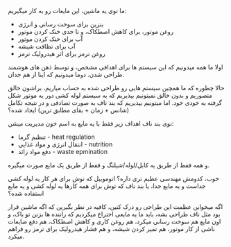﻿<p>ما توی یه ماشین، این مایعات رو به کار میگیریم:</p>
<ul>
    <li>بنزین برای سوخت رسانی و انرژی</li>
    <li>روغن موتور، برای کاهش اصطکاک، و تا حدی خنک کردن موتور</li>
    <li>آب برای خنک کردن موتور</li>
    <li>آب برای نظافت شیشه</li>
    <li>روغن ترمز برای اثر هیدرولیک ترمز</li>
</ul>
<p>اولا ما همه میدونیم که این سیستم ها برای اهدافی مشخص، و توسط ذهن های هوشمند طراحی شدن. دوما میدونیم که اینا از هم جدان.</p>
<p>حالا چطوره که ما همچین سیستم هایی رو طراحی شده به حساب میاریم، براشون خالق متصوریم و بدون خالق نمیتونیم بپذیریم که یه سیستم لوله کشی دور یه موتور شکل گرفته به خودی خود. اما میتونیم بپذیریم که بند ناف به صورت تصادفی و در نتیجه تکامل (شانس + زمان + بقای مطابق ترین) ایجاد شده؟</p>
<p>توی بند ناف اهداف زیر فقط با یه مایع به اسم خون مدیریت میشن:</p>
<ul>
    <li>تنظیم گرما - heat regulation</li>
    <li>انتقال انرژی و مواد غذایی - nutrition</li>
    <li>دفع مواد زائد - waste epmination</li>
</ul>
<p>و همه فقط از طریق یه کابل/لوله/شیلنگ و فقط از طریق یک مایع صورت میگیره.</p>
<p>خوب، کدومش مهندسی عظیم تری داره؟ اتوموبیل که توش برای هر کار یه لوله کشی جداست و یه مایع جدا، یا بند ناف که توش برای همه کارها یه لوله کشی و یه مایع استفاده شده؟</p>
<p>اگه میخواین عظمت این طراحی رو درک کنین، کافیه در نظر بگیرین که اگه ماشین قرار بود مثل ناف طراحی بشه، باید ما یه مایعی اختراع میکردیم که راننده ها بزنن تو باک، و اون مایع هم سوخت رسانی میکرد، هم روغن کاری و کاهش اصطکاک، هم دفع ضایعات ناشی از کار موتور، هم تمیر کردن شیشه، و هم فشار هیدرولیک برای ترمز رو فراهم میکرد.</p>
